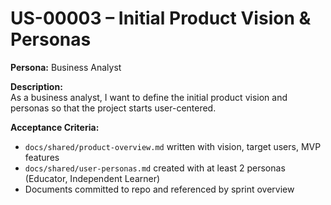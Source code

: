# US-00003 – Initial Product Vision & Personas

**Persona:** Business Analyst  

**Description:**  
As a business analyst, I want to define the initial product vision and personas so that the project starts user-centered.

**Acceptance Criteria:**  
- `docs/shared/product-overview.md` written with vision, target users, MVP features  
- `docs/shared/user-personas.md` created with at least 2 personas (Educator, Independent Learner)  
- Documents committed to repo and referenced by sprint overview  
